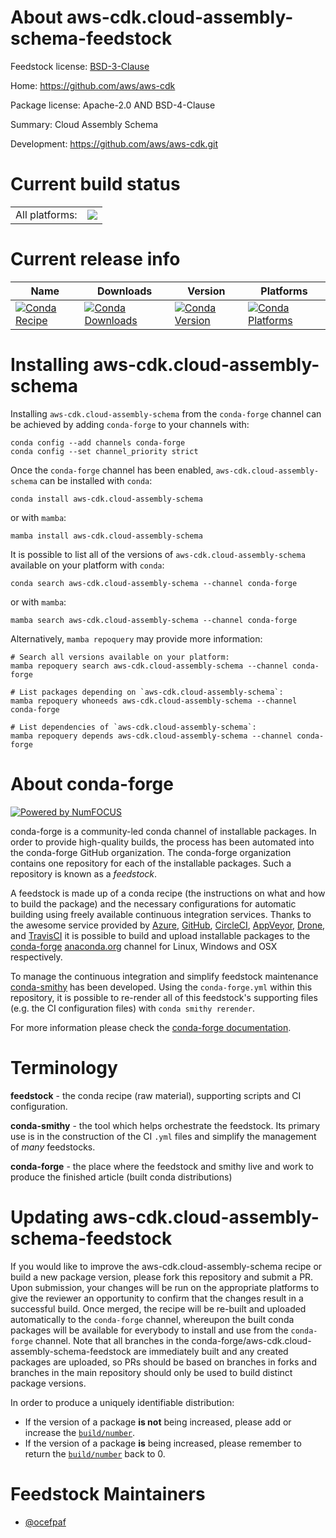 About aws-cdk.cloud-assembly-schema-feedstock
=============================================

Feedstock license: [BSD-3-Clause](https://github.com/conda-forge/aws-cdk.cloud-assembly-schema-feedstock/blob/main/LICENSE.txt)

Home: https://github.com/aws/aws-cdk

Package license: Apache-2.0 AND BSD-4-Clause

Summary: Cloud Assembly Schema

Development: https://github.com/aws/aws-cdk.git

Current build status
====================


<table><tr><td>All platforms:</td>
    <td>
      <a href="https://dev.azure.com/conda-forge/feedstock-builds/_build/latest?definitionId=19945&branchName=main">
        <img src="https://dev.azure.com/conda-forge/feedstock-builds/_apis/build/status/aws-cdk.cloud-assembly-schema-feedstock?branchName=main">
      </a>
    </td>
  </tr>
</table>

Current release info
====================

| Name | Downloads | Version | Platforms |
| --- | --- | --- | --- |
| [![Conda Recipe](https://img.shields.io/badge/recipe-aws--cdk.cloud--assembly--schema-green.svg)](https://anaconda.org/conda-forge/aws-cdk.cloud-assembly-schema) | [![Conda Downloads](https://img.shields.io/conda/dn/conda-forge/aws-cdk.cloud-assembly-schema.svg)](https://anaconda.org/conda-forge/aws-cdk.cloud-assembly-schema) | [![Conda Version](https://img.shields.io/conda/vn/conda-forge/aws-cdk.cloud-assembly-schema.svg)](https://anaconda.org/conda-forge/aws-cdk.cloud-assembly-schema) | [![Conda Platforms](https://img.shields.io/conda/pn/conda-forge/aws-cdk.cloud-assembly-schema.svg)](https://anaconda.org/conda-forge/aws-cdk.cloud-assembly-schema) |

Installing aws-cdk.cloud-assembly-schema
========================================

Installing `aws-cdk.cloud-assembly-schema` from the `conda-forge` channel can be achieved by adding `conda-forge` to your channels with:

```
conda config --add channels conda-forge
conda config --set channel_priority strict
```

Once the `conda-forge` channel has been enabled, `aws-cdk.cloud-assembly-schema` can be installed with `conda`:

```
conda install aws-cdk.cloud-assembly-schema
```

or with `mamba`:

```
mamba install aws-cdk.cloud-assembly-schema
```

It is possible to list all of the versions of `aws-cdk.cloud-assembly-schema` available on your platform with `conda`:

```
conda search aws-cdk.cloud-assembly-schema --channel conda-forge
```

or with `mamba`:

```
mamba search aws-cdk.cloud-assembly-schema --channel conda-forge
```

Alternatively, `mamba repoquery` may provide more information:

```
# Search all versions available on your platform:
mamba repoquery search aws-cdk.cloud-assembly-schema --channel conda-forge

# List packages depending on `aws-cdk.cloud-assembly-schema`:
mamba repoquery whoneeds aws-cdk.cloud-assembly-schema --channel conda-forge

# List dependencies of `aws-cdk.cloud-assembly-schema`:
mamba repoquery depends aws-cdk.cloud-assembly-schema --channel conda-forge
```


About conda-forge
=================

[![Powered by
NumFOCUS](https://img.shields.io/badge/powered%20by-NumFOCUS-orange.svg?style=flat&colorA=E1523D&colorB=007D8A)](https://numfocus.org)

conda-forge is a community-led conda channel of installable packages.
In order to provide high-quality builds, the process has been automated into the
conda-forge GitHub organization. The conda-forge organization contains one repository
for each of the installable packages. Such a repository is known as a *feedstock*.

A feedstock is made up of a conda recipe (the instructions on what and how to build
the package) and the necessary configurations for automatic building using freely
available continuous integration services. Thanks to the awesome service provided by
[Azure](https://azure.microsoft.com/en-us/services/devops/), [GitHub](https://github.com/),
[CircleCI](https://circleci.com/), [AppVeyor](https://www.appveyor.com/),
[Drone](https://cloud.drone.io/welcome), and [TravisCI](https://travis-ci.com/)
it is possible to build and upload installable packages to the
[conda-forge](https://anaconda.org/conda-forge) [anaconda.org](https://anaconda.org/)
channel for Linux, Windows and OSX respectively.

To manage the continuous integration and simplify feedstock maintenance
[conda-smithy](https://github.com/conda-forge/conda-smithy) has been developed.
Using the ``conda-forge.yml`` within this repository, it is possible to re-render all of
this feedstock's supporting files (e.g. the CI configuration files) with ``conda smithy rerender``.

For more information please check the [conda-forge documentation](https://conda-forge.org/docs/).

Terminology
===========

**feedstock** - the conda recipe (raw material), supporting scripts and CI configuration.

**conda-smithy** - the tool which helps orchestrate the feedstock.
                   Its primary use is in the construction of the CI ``.yml`` files
                   and simplify the management of *many* feedstocks.

**conda-forge** - the place where the feedstock and smithy live and work to
                  produce the finished article (built conda distributions)


Updating aws-cdk.cloud-assembly-schema-feedstock
================================================

If you would like to improve the aws-cdk.cloud-assembly-schema recipe or build a new
package version, please fork this repository and submit a PR. Upon submission,
your changes will be run on the appropriate platforms to give the reviewer an
opportunity to confirm that the changes result in a successful build. Once
merged, the recipe will be re-built and uploaded automatically to the
`conda-forge` channel, whereupon the built conda packages will be available for
everybody to install and use from the `conda-forge` channel.
Note that all branches in the conda-forge/aws-cdk.cloud-assembly-schema-feedstock are
immediately built and any created packages are uploaded, so PRs should be based
on branches in forks and branches in the main repository should only be used to
build distinct package versions.

In order to produce a uniquely identifiable distribution:
 * If the version of a package **is not** being increased, please add or increase
   the [``build/number``](https://docs.conda.io/projects/conda-build/en/latest/resources/define-metadata.html#build-number-and-string).
 * If the version of a package **is** being increased, please remember to return
   the [``build/number``](https://docs.conda.io/projects/conda-build/en/latest/resources/define-metadata.html#build-number-and-string)
   back to 0.

Feedstock Maintainers
=====================

* [@ocefpaf](https://github.com/ocefpaf/)


<!-- dummy commit to enable rerendering -->


<!-- dummy commit to enable rerendering -->

